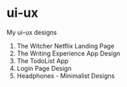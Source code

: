 # ui-ux

My ui-ux designs

1. The Witcher Netflix Landing Page
2. The Writing Experience App Design
3. The TodoList App
4. Login Page Design
5. Headphones - Minimalist Designs
